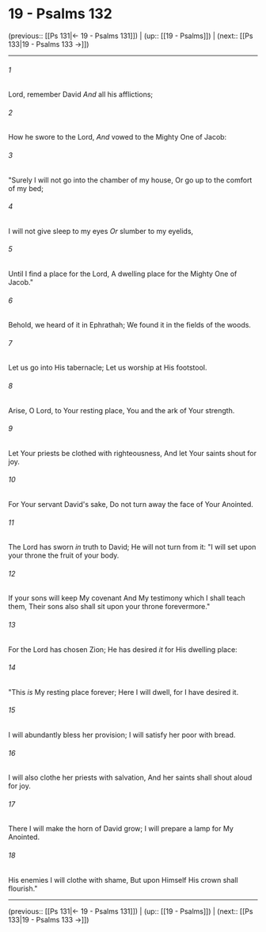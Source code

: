 # 19 - Psalms 132

(previous:: [[Ps 131|← 19 - Psalms 131]]) | (up:: [[19 - Psalms]]) | (next:: [[Ps 133|19 - Psalms 133 →]])

***


###### 1 
Lord, remember David _And_ all his afflictions; 

###### 2 
How he swore to the Lord, _And_ vowed to the Mighty One of Jacob: 

###### 3 
"Surely I will not go into the chamber of my house, Or go up to the comfort of my bed; 

###### 4 
I will not give sleep to my eyes _Or_ slumber to my eyelids, 

###### 5 
Until I find a place for the Lord, A dwelling place for the Mighty One of Jacob." 

###### 6 
Behold, we heard of it in Ephrathah; We found it in the fields of the woods. 

###### 7 
Let us go into His tabernacle; Let us worship at His footstool. 

###### 8 
Arise, O Lord, to Your resting place, You and the ark of Your strength. 

###### 9 
Let Your priests be clothed with righteousness, And let Your saints shout for joy. 

###### 10 
For Your servant David's sake, Do not turn away the face of Your Anointed. 

###### 11 
The Lord has sworn _in_ truth to David; He will not turn from it: "I will set upon your throne the fruit of your body. 

###### 12 
If your sons will keep My covenant And My testimony which I shall teach them, Their sons also shall sit upon your throne forevermore." 

###### 13 
For the Lord has chosen Zion; He has desired _it_ for His dwelling place: 

###### 14 
"This _is_ My resting place forever; Here I will dwell, for I have desired it. 

###### 15 
I will abundantly bless her provision; I will satisfy her poor with bread. 

###### 16 
I will also clothe her priests with salvation, And her saints shall shout aloud for joy. 

###### 17 
There I will make the horn of David grow; I will prepare a lamp for My Anointed. 

###### 18 
His enemies I will clothe with shame, But upon Himself His crown shall flourish."

***

(previous:: [[Ps 131|← 19 - Psalms 131]]) | (up:: [[19 - Psalms]]) | (next:: [[Ps 133|19 - Psalms 133 →]])

